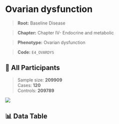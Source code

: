 # Ovarian dysfunction

> **Root:** Baseline Disease  

> **Chapter:** Chapter IV- Endocrine and metabolic  

> **Phenotype:** Ovarian dysfunction  

> **Code:** `E4_OVARDYS`

## 🧪 All Participants  
> Sample size: **209909**  
> Cases: **120**  
> Controls: **209789**
<img src="/Sensitive/Figures/ALL/Incidence/E4_OVARDYS.png"/>

## 📊 Data Table
<CsvTableMRF src="/Sensitive/Data/ALL/Incidence/COX_E4_OVARDYS.csv"/>

